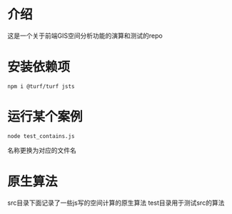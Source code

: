 # 介绍
这是一个关于前端GIS空间分析功能的演算和测试的repo
# 安装依赖项

```
npm i @turf/turf jsts
```

# 运行某个案例
```
node test_contains.js
```
名称更换为对应的文件名

# 原生算法
src目录下面记录了一些js写的空间计算的原生算法
test目录用于测试src的算法


